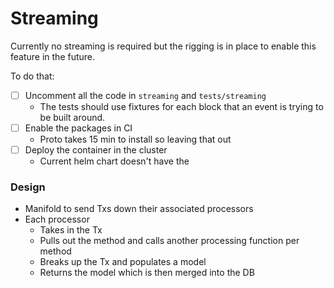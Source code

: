 # Streaming 

Currently no streaming is required but the rigging is in place to enable this feature in the future. 

To do that:
- [ ] Uncomment all the code in `streaming` and `tests/streaming`
  - The tests should use fixtures for each block that an event is trying to be built around. 
- [ ] Enable the packages in CI 
  - Proto takes 15 min to install so leaving that out 
- [ ] Deploy the container in the cluster
  - Current helm chart doesn't have the 

### Design 

- Manifold to send Txs down their associated processors 
- Each processor
  - Takes in the Tx 
  - Pulls out the method and calls another processing function per method 
  - Breaks up the Tx and populates a model 
  - Returns the model which is then merged into the DB 

